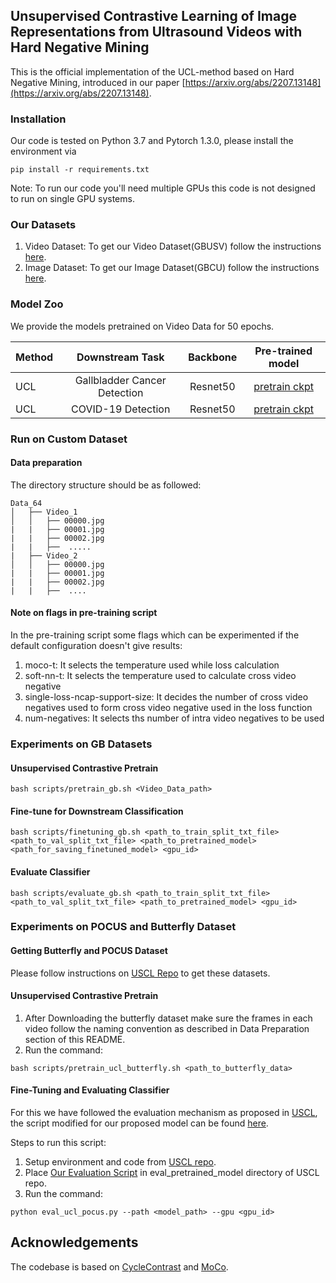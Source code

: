 ## Unsupervised Contrastive Learning of Image Representations from Ultrasound Videos with Hard Negative Mining

This is the official implementation of the UCL-method based on Hard Negative Mining, introduced in our paper [https://arxiv.org/abs/2207.13148](https://arxiv.org/abs/2207.13148). 

### Installation

Our code is tested on Python 3.7 and Pytorch 1.3.0, please install the environment via 

```
pip install -r requirements.txt
```

Note: To run our code you'll need multiple GPUs this code is not designed to run on single GPU systems.    

### Our Datasets
1. Video Dataset: To get our Video Dataset(GBUSV) follow the instructions [here](https://gbc-iitd.github.io/data/gbusv).      
2. Image Dataset: To get our Image Dataset(GBCU) follow the instructions [here](https://gbc-iitd.github.io/data/gbcu).

### Model Zoo 

We provide the models pretrained on Video Data for 50 epochs.

| Method        | Downstream Task | Backbone | Pre-trained model | 
|---------------|:--------:|:--------:|:-----------------:|
| UCL   | Gallbladder Cancer Detection | Resnet50 | [pretrain ckpt](https://drive.google.com/file/d/1nu4-WtuUj7VIV4vyKmoz9M0Tw2GXvS9P/view?usp=sharing)  | 
| UCL   | COVID-19 Detection         | Resnet50 | [pretrain ckpt](https://drive.google.com/file/d/1giXcf52tD2zUmQuC_DXBXdCXXnS3xFIm/view?usp=sharing)  |  


### Run on Custom Dataset
#### Data preparation

The directory structure should be as followed:
```
Data_64
│   ├── Video_1 
│   │   ├── 00000.jpg
|   |   ├── 00001.jpg
|   |   ├── 00002.jpg
|   |   ├──  .....
|   ├── Video_2
│   │   ├── 00000.jpg
|   |   ├── 00001.jpg
|   |   ├── 00002.jpg
|   |   ├──  ....
```

#### Note on flags in pre-training script
In the pre-training script some flags which can be experimented if the default configuration doesn't give results:
1. moco-t: It selects the temperature used while loss calculation
2. soft-nn-t: It selects the temperature used to calculate cross video negative
3. single-loss-ncap-support-size: It decides the number of cross video negatives used to form cross video negative used in the loss function
4. num-negatives: It selects ths number of intra video negatives to be used

### Experiments on GB Datasets

#### Unsupervised Contrastive Pretrain
```
bash scripts/pretrain_gb.sh <Video_Data_path>
```
#### Fine-tune for Downstream Classification
```
bash scripts/finetuning_gb.sh <path_to_train_split_txt_file> <path_to_val_split_txt_file> <path_to_pretrained_model> <path_for_saving_finetuned_model> <gpu_id>
```
#### Evaluate Classifier 
```
bash scripts/evaluate_gb.sh <path_to_train_split_txt_file> <path_to_val_split_txt_file> <path_to_pretrained_model> <gpu_id>
```
### Experiments on POCUS and Butterfly Dataset

#### Getting Butterfly and POCUS Dataset
Please follow instructions on [USCL Repo](https://github.com/983632847/USCL) to get these datasets.

#### Unsupervised Contrastive Pretrain
1. After Downloading the butterfly dataset make sure the frames in each video follow the naming convention as described in Data Preparation section of this README.
2. Run the command:
``` 
bash scripts/pretrain_ucl_butterfly.sh <path_to_butterfly_data>
```

#### Fine-Tuning and Evaluating Classifier
For this we have followed the evaluation mechanism as proposed in [USCL](https://link.springer.com/chapter/10.1007/978-3-030-87237-3_60), the script modified for our proposed model can be found [here](scripts/eval_ucl_pocus.py).     

Steps to run this script:    
1. Setup environment and code from [USCL repo](https://github.com/983632847/USCL).
2. Place [Our Evaluation Script](scripts/eval_ucl_pocus.py) in eval_pretrained_model directory of USCL repo.
3. Run the command:
```
python eval_ucl_pocus.py --path <model_path> --gpu <gpu_id>
```

## Acknowledgements
The codebase is based on [CycleContrast](https://github.com/happywu/CycleContrast) and [MoCo](https://github.com/facebookresearch/moco).